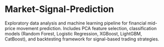 # Market-Signal-Prediction
Exploratory data analysis and machine learning pipeline for financial mid-price movement prediction. Includes PCA feature selection, classification models (Random Forest, Logistic Regression, XGBoost, LightGBM, CatBoost), and backtesting framework for signal-based trading strategies. 
